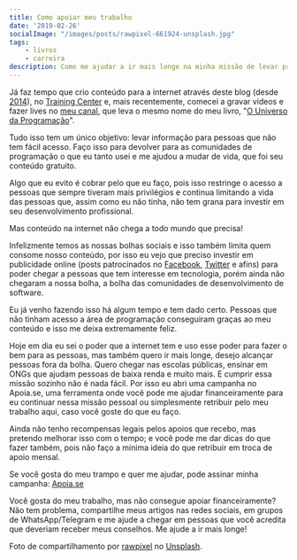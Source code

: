 ```yaml
---
title: Como apoiar meu trabalho
date: '2019-02-26'
socialImage: "/images/posts/rawpixel-661924-unsplash.jpg"
tags:
    - livros
    - carreira
description: Como me ajudar a ir mais longe na minha missão de levar programação para pessoas com pouco acesso.
---
```

Já faz tempo que crio conteúdo para a internet através deste blog (desde [2014](/posts/vagrant-introducao-instalacao/)), no [Training Center](https://medium.com/trainingcenter) e, mais recentemente, comecei a gravar vídeos e fazer lives no [meu canal](https://www.youtube.com/channel/UCWrqsnPLl6aRX0ECUmPaZEw), que leva o mesmo nome do meu livro, "[O Universo da Programação](https://www.casadocodigo.com.br/products/livro-universo-programacao)".

Tudo isso tem um único objetivo: levar informação para pessoas que não tem fácil acesso. Faço isso para devolver para as comunidades de programação o que eu tanto usei e me ajudou a mudar de vida, que foi seu conteúdo gratuito.

Algo que eu evito é cobrar pelo que eu faço, pois isso restringe o acesso a pessoas que sempre tiveram mais privilégios e continua limitando a vida das pessoas que, assim como eu não tinha, não tem grana para investir em seu desenvolvimento profissional.

Mas conteúdo na internet não chega a todo mundo que precisa!

Infelizmente temos as nossas bolhas sociais e isso também limita quem consome nosso conteúdo, por isso eu vejo que preciso investir em publicidade online (posts patrocinados no [Facebook](https://www.facebook.com/universodaprogramacao), [Twitter](https://twitter.com/1ilhas) e afins) para poder chegar a pessoas que tem interesse em tecnologia, porém ainda não chegaram a nossa bolha, a bolha das comunidades de desenvolvimento de software.

Eu já venho fazendo isso há algum tempo e tem dado certo. Pessoas que não tinham acesso a área de programação conseguiram graças ao meu conteúdo e isso me deixa extremamente feliz.

Hoje em dia eu sei o poder que a internet tem e uso esse poder para fazer o bem para as pessoas, mas também quero ir mais longe, desejo alcançar pessoas fora da bolha. Quero chegar nas escolas públicas, ensinar em ONGs que ajudam pessoas de baixa renda e muito mais. E cumprir essa missão sozinho não é nada fácil. Por isso eu abri uma campanha no Apoia.se, uma ferramenta onde você pode me ajudar financeiramente para eu continuar nessa missão pessoal ou simplesmente retribuir pelo meu trabalho aqui, caso você goste do que eu faço.

Ainda não tenho recompensas legais pelos apoios que recebo, mas pretendo melhorar isso com o tempo; e você pode me dar dicas do que fazer também, pois não faço a mínima ideia do que retribuir em troca de apoio mensal.

Se você gosta do meu trampo e quer me ajudar, pode assinar minha campanha: [Apoia.se](https://apoia.se/malabarizando)

Você gosta do meu trabalho, mas não consegue apoiar financeiramente? Não tem problema, compartilhe meus artigos nas redes sociais, em grupos de WhatsApp/Telegram e me ajude a chegar em pessoas que você acredita que deveriam receber meus conselhos. Me ajude a ir mais longe!

Foto de compartilhamento por [rawpixel](https://unsplash.com/@rawpixel) no [Unsplash](https://unsplash.com/photos/J54j9-fSFxY).
